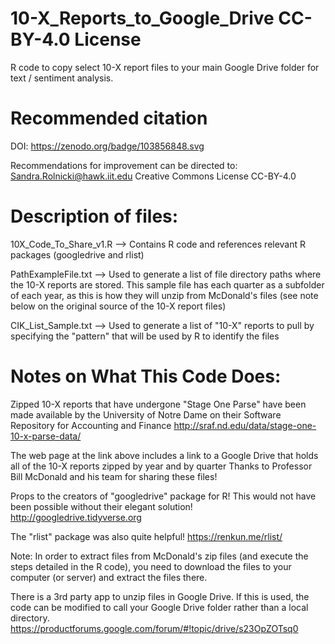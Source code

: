 # 10-X_Reports_to_Google_Drive  CC-BY-4.0 License
R code to copy select 10-X report files to your main Google Drive folder for text / sentiment analysis. 

# Recommended citation
DOI: https://zenodo.org/badge/103856848.svg

Recommendations for improvement can be directed to: Sandra.Rolnicki@hawk.iit.edu
Creative Commons License CC-BY-4.0

# Description of files:
10X_Code_To_Share_v1.R --> Contains R code and references relevant R packages (googledrive and rlist)

PathExampleFile.txt --> Used to generate a list of file directory paths where the 10-X reports are stored. This sample file has each quarter as a subfolder of each year, as this is how they will unzip from McDonald's files (see note below on the original source of the 10-X report files)

CIK_List_Sample.txt --> Used to generate a list of "10-X" reports to pull by specifying the "pattern" that will be used by R to identify the files

# Notes on What This Code Does:
Zipped 10-X reports that have undergone "Stage One Parse" have been made available by the University of Notre Dame on their Software Repository for Accounting and Finance
http://sraf.nd.edu/data/stage-one-10-x-parse-data/

The web page at the link above includes a link to a Google Drive that holds all of the 10-X reports zipped by year and by quarter
Thanks to Professor Bill McDonald and his team for sharing these files!

Props to the creators of "googledrive" package for R! This would not have been possible without their elegant solution!
http://googledrive.tidyverse.org

The "rlist" package was also quite helpful!
https://renkun.me/rlist/

Note: In order to extract files from McDonald's zip files (and execute the steps detailed in the R code), you need to download the files to your computer (or server) and extract the files there.

There is a 3rd party app to unzip files in Google Drive. If this is used, the code can be modified to call your Google Drive folder rather than a local directory.
https://productforums.google.com/forum/#!topic/drive/s23OpZOTsq0
